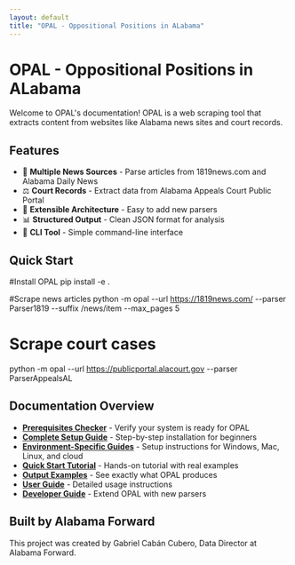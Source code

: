 ```yaml
---
layout: default
title: "OPAL - Oppositional Positions in ALabama"
---
```


# OPAL - Oppositional Positions in ALabama

Welcome to OPAL's documentation! OPAL is a web scraping tool that extracts content from websites like Alabama news sites and court records.

## Features

- 📰 **Multiple News Sources** - Parse articles from 1819news.com and Alabama Daily News
- ⚖️ **Court Records** - Extract data from Alabama Appeals Court Public Portal
- 🔧 **Extensible Architecture** - Easy to add new parsers
- 📊 **Structured Output** - Clean JSON format for analysis
- 🚀 **CLI Tool** - Simple command-line interface

## Quick Start

#Install OPAL
pip install -e .

#Scrape news articles
python -m opal --url https://1819news.com/ --parser Parser1819 --suffix /news/item --max_pages 5

# Scrape court cases
python -m opal --url https://publicportal.alacourt.gov --parser ParserAppealsAL

## Documentation Overview

- **[Prerequisites Checker](getting-started/prerequisites-checker.md)** - Verify your system is ready for OPAL
- **[Complete Setup Guide](getting-started/complete-setup-guide.md)** - Step-by-step installation for beginners
- **[Environment-Specific Guides](getting-started/environment-guides.md)** - Setup instructions for Windows, Mac, Linux, and cloud
- **[Quick Start Tutorial](getting-started/quickstart-tutorial.md)** - Hands-on tutorial with real examples
- **[Output Examples](user-guide/output-examples.md)** - See exactly what OPAL produces
- **[User Guide](user-guide/cli-reference.md)** - Detailed usage instructions
- **[Developer Guide](developer/architecture.md)** - Extend OPAL with new parsers

## Built by Alabama Forward

This project was created by Gabriel Cabán Cubero, Data Director at Alabama Forward.
